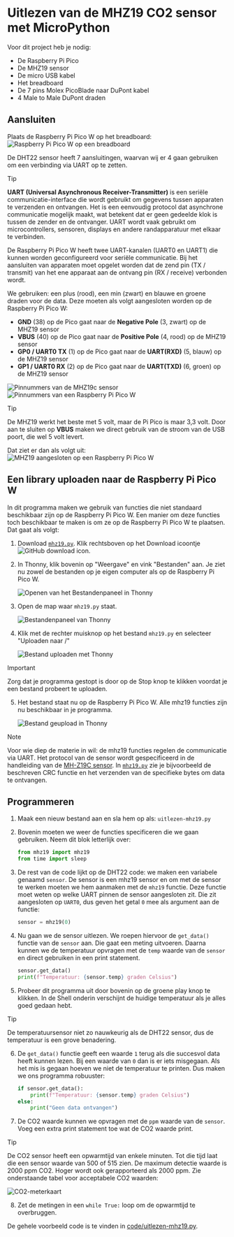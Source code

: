 # Uitlezen van de MHZ19 CO2 sensor met MicroPython

Voor dit project heb je nodig:
* De Raspberry Pi Pico
* De MHZ19 sensor
* De micro USB kabel
* Het breadboard
* De 7 pins Molex PicoBlade naar DuPont kabel
* 4 Male to Male DuPont draden

## Aansluiten
Plaats de Raspberry Pi Pico W op het breadboard:
![Raspberry Pi Pico W op een breadboard](images/Pico-Top-Breadboard.png)

De DHT22 sensor heeft 7 aansluitingen, waarvan wij er 4 gaan gebruiken om een verbinding via UART op te zetten.

> [!TIP]
> **UART (Universal Asynchronous Receiver-Transmitter)** is een seriële communicatie-interface die wordt gebruikt om gegevens tussen apparaten te verzenden en ontvangen. Het is een eenvoudig protocol dat asynchrone communicatie mogelijk maakt, wat betekent dat er geen gedeelde klok is tussen de zender en de ontvanger. UART wordt vaak gebruikt om microcontrollers, sensoren, displays en andere randapparatuur met elkaar te verbinden.
> 
> De Raspberry Pi Pico W heeft twee UART-kanalen (UART0 en UART1) die kunnen worden geconfigureerd voor seriële communicatie. Bij het aansluiten van apparaten moet opgelet worden dat de zend pin (TX / transmit) van het ene apparaat aan de ontvang pin (RX / receive) verbonden wordt.

We gebruiken: een plus (rood), een min (zwart) en blauwe en groene draden voor de data. Deze moeten als volgt aangesloten worden op de Raspberry Pi Pico W:

* **GND** (38) op de Pico gaat naar de **Negative Pole** (3, zwart) op de MHZ19 sensor
* **VBUS** (40) op de Pico gaat naar de **Positive Pole** (4, rood) op de MHZ19 sensor
* **GP0 / UART0 TX** (1) op de Pico gaat naar de **UART(RXD)** (5, blauw) op de MHZ19 sensor
* **GP1 / UART0 RX** (2) op de Pico gaat naar de **UART(TXD)** (6, groen) op de MHZ19 sensor

![Pinnummers van de MHZ19c sensor](images/mhz19c-pinout.png)
![Pinnummers van een Raspberry Pi Pico W](images/Pico-W-Pinout.png)

> [!TIP]
> De MHZ19 werkt het beste met 5 volt, maar de Pi Pico is maar 3,3 volt. Door aan te sluiten op **VBUS** maken we direct gebruik van de stroom van de USB poort, die wel 5 volt levert.

Dat ziet er dan als volgt uit:
![MHZ19 aangesloten op een Raspberry Pi Pico W](images/mhz19-aangesloten.jpg)

## Een library uploaden naar de Raspberry Pi Pico W
In dit programma maken we gebruik van functies die niet standaard beschikbaar zijn op de Raspberry Pi Pico W. Een manier om deze functies toch beschikbaar te maken is om ze op de Raspberry Pi Pico W te plaatsen. Dat gaat als volgt:

1. Download [`mhz19.py`](code/mhz19.py). Klik rechtsboven op het Download icoontje ![GitHub download icon](images/github-download.png).

2. In Thonny, klik bovenin op "Weergave" en vink "Bestanden" aan. Je ziet nu zowel de bestanden op je eigen computer als op de Raspberry Pi Pico W.

    ![Openen van het Bestandenpaneel in Thonny](images/thonny-weergave-bestanden.png)
3. Open de map waar `mhz19.py` staat.

    ![Bestandenpaneel van Thonny](images/thonny-bestandenpaneel.png)

4. Klik met de rechter muisknop op het bestand `mhz19.py` en selecteer "Uploaden naar /"

    ![Bestand uploaden met Thonny](images/thonny-bestand-uploaden.png)

> [!Important]
> Zorg dat je programma gestopt is door op de Stop knop te klikken voordat je een bestand probeert te uploaden.

5. Het bestand staat nu op de Raspberry Pi Pico W. Alle mhz19 functies zijn nu beschikbaar in je programma.

    ![Bestand geupload in Thonny](images/thonny-bestand-geupload.png)

> [!NOTE]
> Voor wie diep de materie in wil: de mhz19 functies regelen de communicatie via UART. Het protocol van de sensor wordt gespecificeerd in de handleiding van de [MH-Z19C sensor](datasheets/MH-Z19C.pdf). In [`mhz19.py`](code/mhz19.py) zie je bijvoorbeeld de beschreven CRC functie en het verzenden van de specifieke bytes om data te ontvangen.

## Programmeren
1. Maak een nieuw bestand aan en sla hem op als: `uitlezen-mhz19.py`
2. Bovenin moeten we weer de functies specificeren die we gaan gebruiken. Neem dit blok letterlijk over:
    ```python
    from mhz19 import mhz19
    from time import sleep
    ```

3. De rest van de code lijkt op de DHT22 code: we maken een variabele genaamd `sensor`. De sensor is een mhz19 sensor en om met de sensor te werken moeten we hem aanmaken met de `mhz19` functie. Deze functie moet weten op welke UART pinnen de sensor aangesloten zit. Die zit aangesloten op `UART0`, dus geven het getal `0` mee als argument aan de functie:
    ```python
    sensor = mhz19(0)
    ```

4. Nu gaan we de sensor uitlezen. We roepen hiervoor de `get_data()` functie van de `sensor` aan. Die gaat een meting uitvoeren. Daarna kunnen we de temperatuur opvragen met de `temp` waarde van de `sensor` en direct gebruiken in een print statement.
    ```python
    sensor.get_data()
    print(f"Temperatuur: {sensor.temp} graden Celsius")
    ```

5. Probeer dit programma uit door bovenin op de groene play knop te klikken. In de Shell onderin verschijnt de huidige temperatuur als je alles goed gedaan hebt.

> [!TIP]
> De temperatuursensor niet zo nauwkeurig als de DHT22 sensor, dus de temperatuur is een grove benadering.

6. De `get_data()` functie geeft een waarde `1` terug als die succesvol data heeft kunnen lezen. Bij een waarde van `0` dan is er iets misgegaan. Als het mis is gegaan hoeven we niet de temperatuur te printen. Dus maken we ons programma robuuster:
    ```python
    if sensor.get_data():
        print(f"Temperatuur: {sensor.temp} graden Celsius")
    else:
        print("Geen data ontvangen")
    ```

7. De CO2 waarde kunnen we opvragen met de `ppm` waarde van de `sensor`. Voeg een extra print statement toe wat de CO2 waarde print.

> [!TIP]
> De CO2 sensor heeft een opwarmtijd van enkele minuten. Tot die tijd laat die een sensor waarde van 500 of 515 zien. De maximum detectie waarde is 2000 ppm CO2. Hoger wordt ook gerapporteerd als 2000 ppm. Zie onderstaande tabel voor acceptabele CO2 waarden:
>
> ![CO2-meterkaart](images/co2-meterkaart.jpg)

8. Zet de metingen in een `while True:` loop om de opwarmtijd te overbruggen.

De gehele voorbeeld code is te vinden in [code/uitlezen-mhz19.py](code/uitlezen-mhz19.py).